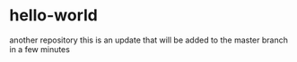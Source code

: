 # hello-world
another repository
this is an update that will be added to the master branch in a few minutes
